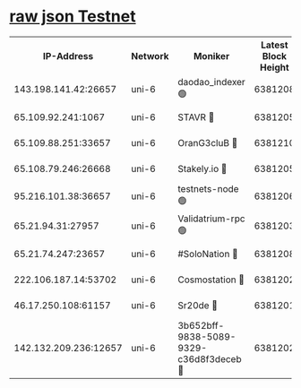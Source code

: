 [raw json Testnet](https://rpc-check.junot.stavr.tech/junot/rpc-junot-result.json)
=


<table><tr><th>IP-Address</th><th>Network</th><th>Moniker</th><th>Latest Block Height</th><th>Earliest Block Height</th><th>Catching Up</th><th>Tx Index</th><th>Voting Power</th><th>Scan Time</th></tr><tr><td>143.198.141.42:26657</td><td>uni-6</td><td>daodao_indexer 🟢</td><td>6381208</td><td>1</td><td>False</td><td>off</td><td>0</td><td>2023-12-24T18:30:58.916791792UTC</td></tr><tr><td>65.109.92.241:1067</td><td>uni-6</td><td>STAVR 🔴</td><td>6381205</td><td>1138541</td><td>False</td><td>on</td><td>6042</td><td>2023-12-24T18:30:48.651280646UTC</td></tr><tr><td>65.109.88.251:33657</td><td>uni-6</td><td>OranG3cluB 🔴</td><td>6381210</td><td>1138541</td><td>False</td><td>on</td><td>11</td><td>2023-12-24T18:31:03.332008779UTC</td></tr><tr><td>65.108.79.246:26668</td><td>uni-6</td><td>Stakely.io 🔴</td><td>6381205</td><td>1570872</td><td>False</td><td>on</td><td>1358933</td><td>2023-12-24T18:30:49.009672670UTC</td></tr><tr><td>95.216.101.38:36657</td><td>uni-6</td><td>testnets-node 🟢</td><td>6381206</td><td>1615130</td><td>False</td><td>on</td><td>0</td><td>2023-12-24T18:30:51.471026250UTC</td></tr><tr><td>65.21.94.31:27957</td><td>uni-6</td><td>Validatrium-rpc 🟢</td><td>6381203</td><td>2943363</td><td>False</td><td>on</td><td>0</td><td>2023-12-24T18:30:44.225534005UTC</td></tr><tr><td>65.21.74.247:23657</td><td>uni-6</td><td>#SoloNation 🔴</td><td>6381208</td><td>5208001</td><td>False</td><td>on</td><td>112</td><td>2023-12-24T18:30:57.958332189UTC</td></tr><tr><td>222.106.187.14:53702</td><td>uni-6</td><td>Cosmostation 🔴</td><td>6381202</td><td>5344501</td><td>False</td><td>on</td><td>110003</td><td>2023-12-24T18:30:41.804047233UTC</td></tr><tr><td>46.17.250.108:61157</td><td>uni-6</td><td>Sr20de 🔴</td><td>6381201</td><td>5727371</td><td>False</td><td>on</td><td>28</td><td>2023-12-24T18:30:35.995195799UTC</td></tr><tr><td>142.132.209.236:12657</td><td>uni-6</td><td>3b652bff-9838-5089-9329-c36d8f3deceb 🔴</td><td>6381202</td><td>6371280</td><td>False</td><td>on</td><td>157563</td><td>2023-12-24T18:30:40.404462900UTC</td></tr></table>
